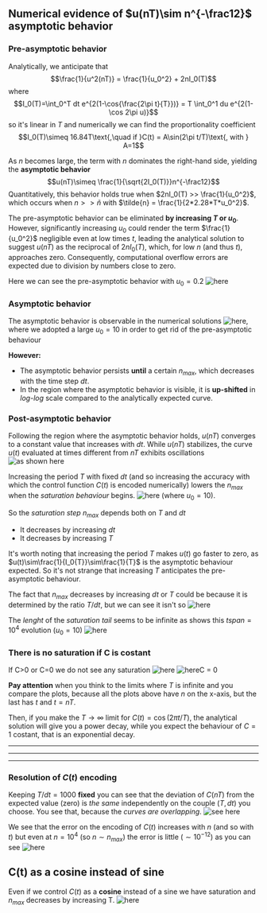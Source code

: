 ## Numerical evidence of $u(nT)\sim n^{-\frac12}$ asymptotic behavior

### Pre-asymptotic behavior
Analytically, we anticipate that 
$$\frac{1}{u^2(nT)} = \frac{1}{u_0^2} + 2nI_0(T)$$
where $$I_0(T)=\int_0^T dt e^{2(1-\cos{\frac{2\pi t}{T}})} = T \int_0^1 du e^{2(1-\cos 2\pi u)}$$ so it's linear in $T$ and numerically we can find the proportionality coefficient 
$$I_0(T)\simeq 16.84T\text{,\quad if }C(t) = A\sin(2\pi t/T)\text{, with } A=1$$

As $n$ becomes large, the term with $n$ dominates the right-hand side, yielding the **asymptotic behavior**
$$u(nT)\simeq \frac{1}{\sqrt{2I_0(T)}}n^{-\frac12}$$
Quantitatively, this behavior holds true when $2nI_0(T) >> \frac{1}{u_0^2}$, which occurs when $n>>\tilde{n}$ with $`\tilde{n} = \frac{1}{2*2.28*T*u_0^2}`$.

The pre-asymptotic behavior can be eliminated **by increasing $T$ or $u_0$**. However, significantly increasing $u_0$ could render the term $\frac{1}{u_0^2}$ negligible even at low times $t$, leading the analytical solution to suggest $u(nT)$ as the reciprocal of $2nI_0(T)$, which, for low $n$ (and thus $t$), approaches zero. Consequently, computational overflow errors are expected due to division by numbers close to zero.

Here we can see the pre-asymptotic behavior with $u_0 = 0.2$ ![here](../../Plots/at%20long%20times%20becames%20constant%20sine%20u0=0.2.png?raw=true)

### Asymptotic behavior
The asymptotic behavior is observable in the numerical solutions ![here](../../Plots/at%20long%20times%20becames%20constant%20sine%20u0=10%20with%20analytical.png?raw=true), where we adopted a large $u_0=10$ in order to get rid of the pre-asymptotic behaviour

**However:**
- The asymptotic behavior persists **until** a certain $n_{max}$, which decreases with the time step $dt$.
- In the region where the asymptotic behavior is visible, it is **up-shifted** in _log-log_ scale compared to the analytically expected curve.

### Post-asymptotic behavior
Following the region where the asymptotic behavior holds, $u(nT)$ converges to a constant value that increases with $dt$.
While $u(nT)$ stabilizes, the curve $u(t)$ evaluated at times different from $nT$ exhibits oscillations ![as shown here](../../Plots/long%20time%20oscillation%20when%20u(nT)%20is%20constant.png?raw=true)

Increasing the period $T$ with fixed $dt$ (and so increasing the accuracy with which the control function $C(t)$ is encoded numerically) lowers the $n_{max}$ when the _saturation behaviour_ begins. ![here](../../Plots/varying%20T%20fixed%20dt.png?raw=true) (where $u_0=10$).

So the _saturation step_ $n_{max}$ depends both on $T$ and $dt$
- It decreases by increasing $dt$
- It decreases by increasing $T$

It's worth noting that increasing the period $T$ makes $u(t)$ go faster to zero, as $u(t)\sim\frac{1}{I_0{T}}\sim\frac{1}{T}$ is the asymptotic behaviour expected.
So it's not strange that increasing $T$ anticipates the pre-asymptotic behaviour.

The fact that $n_{max}$ decreases by increasing $dt$ or $T$ could be because it is determined by the ratio $T/dt$, but we can see it isn't so
![here](../../Plots/saturation%20step%20is%20not%20only%20T%20over%20dt.png?raw=true)

The _lenght_ of the _saturation tail_ seems to be infinite as shows this $tspan = 10^4$ evolution ($u_0 = 10$)
![here](../../Plots/long%20tail.png?raw=true)


### There is no saturation if C is costant
If C>0 or C=0 we do not see any saturation
![here](../../Plots/u(t)%20if%20C%20is%20cost%20decays%20without%20saturating.png?raw=true)
![hereC = 0](../../Plots/u(t)%20if%20C%20=%200%20cost%20decays%20without%20saturating.png?raw=true)

**Pay attention** when you think to the limits where $T$ is infinite and you compare the plots, because all the plots above have $n$ on the x-axis, but the last has $t$ and $t = nT$.

Then, if you make the $T\rightarrow \infty$ limit for $C(t)=\cos(2\pi t/T)$, the analytical solution will give you a power decay, while you expect the behaviour of $C=1$ costant, that is an exponential decay.

-----------------------------
---------------------------
-----------------------------


### Resolution of $C(t)$ encoding
Keeping $T/dt = 1000$ **fixed** you can see that the deviation of $C(nT)$ from the expected value (zero) is _the same_ independently on the couple ($T, dt$) you choose.
You see that, because the _curves are overlapping_.
![see here](../../Plots/C(t)%20resolution%20is%20T%20over%20dt.png?raw=true)

We see that the error on the encoding of $C(t)$ increases with $n$ (and so with $t$) but even at $n=10^4$ (so $n\sim n_{max}$) the error is little ($\sim 10^{-12}$) as you can see 
![here](../../Plots/error%20on%20C(nT)%20is%20low.png?raw=true)

## C(t) as a cosine instead of sine
Even if we control $C(t)$ as a **cosine** instead of a sine we have saturation and $n_{max}$ decreases by increasing T.
![here](../../Plots/cosine%20changing%20T.png?raw=true)